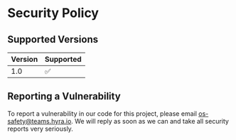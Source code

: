 # Security Policy

## Supported Versions

| Version | Supported          |
| ------- | ------------------ |
| 1.0     | :white_check_mark: |

## Reporting a Vulnerability

To report a vulnerability in our code for this project, please email [os-safety@teams.hyra.io](mailto:os-safety@teams.hyra.io). We will reply as soon as we can and take all security reports very seriously. 

